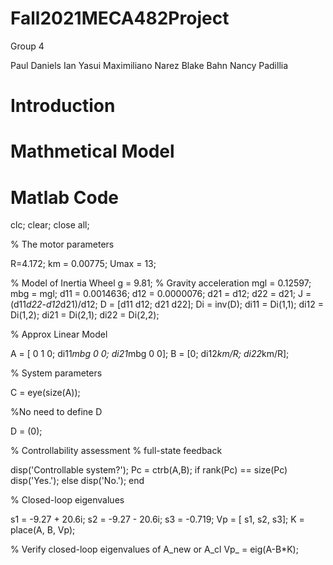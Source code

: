 # Fall2021MECA482Project
Group 4

Paul Daniels
Ian Yasui 
Maximiliano Narez
Blake Bahn
Nancy Padillia

# Introduction



# Mathmetical Model



# Matlab Code
clc; clear; close all;

% The motor parameters

R=4.172;
km = 0.00775;
Umax = 13;

% Model of Inertia Wheel
g = 9.81; % Gravity acceleration
mgl = 0.12597;
mbg = mgl;
d11 = 0.0014636;
d12 = 0.0000076;
d21 = d12;
d22 = d21;
J = (d11*d22-d12*d21)/d12;
D = [d11 d12; d21 d22];
Di = inv(D);
di11 = Di(1,1);
di12 = Di(1,2);
di21 = Di(2,1);
di22 = Di(2,2);

% Approx Linear Model

A = [ 0 1 0; di11*mbg 0 0; di21*mbg 0 0];
B = [0; di12*km/R; di22*km/R];

% System parameters

C = eye(size(A));

%No need to define D

D = (0);

% Controllability assessment
% full-state feedback

disp('Controllable system?');
Pc = ctrb(A,B);
if rank(Pc) == size(Pc)
disp('Yes.');
else
disp('No.');
end

% Closed-loop eigenvalues

s1 = -9.27 + 20.6i;
s2 = -9.27 - 20.6i;
s3 = -0.719;
Vp = [ s1, s2, s3];
K = place(A, B, Vp);

% Verify closed-loop eigenvalues of A_new or A_cl
Vp_ = eig(A-B*K);
